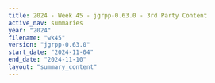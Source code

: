 ```yaml
---
title: 2024 - Week 45 - jgrpp-0.63.0 - 3rd Party Content
active_nav: summaries
year: "2024"
filename: "wk45"
version: "jgrpp-0.63.0"
start_date: "2024-11-04"
end_date: "2024-11-10"
layout: "summary_content"
---
```

